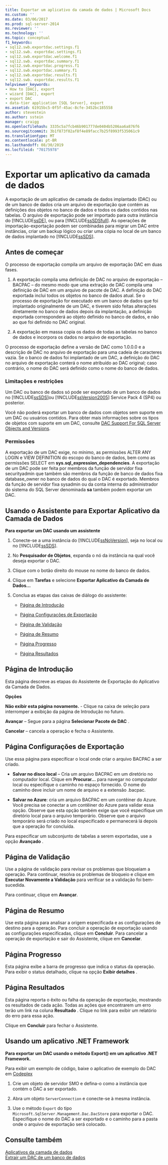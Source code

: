 ```yaml
---
title: Exportar um aplicativo da camada de dados | Microsoft Docs
ms.custom: ''
ms.date: 03/06/2017
ms.prod: sql-server-2014
ms.reviewer: ''
ms.technology: ''
ms.topic: conceptual
f1_keywords:
- sql12.swb.exportdac.settings.f1
- sql12.swb. exportdac.settings.f1
- sql12.swb.exportdac.welcome.f1
- sql12.swb. exportdac.summary.f1
- sql12.swb.exportdac.progress.f1
- sql12.swb.exportdac.summary.f1
- sql12.swb.exportdac.results.f1
- sql12.swb. exportdac.results.f1
helpviewer_keywords:
- How to [DAC], export
- wizard [DAC], export
- export DAC
- data-tier application [SQL Server], export
ms.assetid: 61915bc5-0f5f-45ac-8cfe-3452bc185558
author: stevestein
ms.author: sstein
manager: craigg
ms.openlocfilehash: 3335c5a7fcb46b901777de0404b5206aa6a876f6
ms.sourcegitcommit: 3b1f873f02af8f4e89facc7b25f8993f535061c9
ms.translationtype: MT
ms.contentlocale: pt-BR
ms.lasthandoff: 08/30/2019
ms.locfileid: "70175978"
---
```

# <a name="export-a-data-tier-application"></a>Exportar um aplicativo da camada de dados
  A exportação de um aplicativo de camada de dados implantado (DAC) ou de um banco de dados cria um arquivo de exportação que contém as definições dos objetos no banco de dados e todos os dados contidos nas tabelas. O arquivo de exportação pode ser importado para outra instância do [!INCLUDE[ssDE](../../includes/ssde-md.md)], ou para [!INCLUDE[ssSDSfull](../../includes/sssdsfull-md.md)]. As operações de importação-exportação podem ser combinadas para migrar um DAC entre instâncias, criar um backup lógico ou criar uma cópia no local de um banco de dados implantado no [!INCLUDE[ssSDS](../../includes/sssds-md.md)].  
  
## <a name="before-you-begin"></a>Antes de começar  
 O processo de exportação compila um arquivo de exportação DAC em duas fases.  
  
1.  A exportação compila uma definição de DAC no arquivo de exportação – BACPAC – do mesmo modo que uma extração de DAC compila uma definição de DAC em um arquivo de pacote de DAC. A definição do DAC exportada inclui todos os objetos no banco de dados atual. Se o processo de exportação for executado em um banco de dados que foi implantado originalmente de um DAC, e tiverem sido feitas alterações diretamente no banco de dados depois da implantação, a definição exportada corresponderá ao objeto definido no banco de dados, e não ao que foi definido no DAC original.  
  
2.  A exportação em massa copia os dados de todas as tabelas no banco de dados e incorpora os dados no arquivo de exportação.  
  
 O processo de exportação define a versão de DAC como 1.0.0.0 e a descrição de DAC no arquivo de exportação para uma cadeia de caracteres vazia. Se o banco de dados foi implantado de um DAC, a definição do DAC no arquivo de exportação conterá o nome atribuído ao DAC original; caso contrário, o nome do DAC será definido como o nome do banco de dados.  
  

###  <a name="LimitationsRestrictions"></a> Limitações e restrições  
 Um DAC ou banco de dados só pode ser exportado de um banco de dados no [!INCLUDE[ssSDS](../../includes/sssds-md.md)]ou [!INCLUDE[ssVersion2005](../../includes/ssversion2005-md.md)] Service Pack 4 (SP4) ou posterior.  
  
 Você não poderá exportar um banco de dados com objetos sem suporte em um DAC ou usuários contidos. Para obter mais informações sobre os tipos de objetos com suporte em um DAC, consulte [DAC Support For SQL Server Objects and Versions](dac-support-for-sql-server-objects-and-versions.md).  
  
###  <a name="Permissions"></a> Permissões  
 A exportação de um DAC exige, no mínimo, as permissões ALTER ANY LOGIN e VIEW DEFINITION do escopo do banco de dados, bem como as permissões SELECT em **sys.sql_expression_dependencies**. A exportação de um DAC pode ser feita por membros da função de servidor fixa securityadmin que também são membros da função de banco de dados fixa database_owner no banco de dados do qual o DAC é exportado. Membros da função de servidor fixa sysadmin ou da conta interna do administrador do sistema do SQL Server denominada **sa** também podem exportar um DAC.  
  
##  <a name="UsingDeployDACWizard"></a> Usando o Assistente para Exportar Aplicativo da Camada de Dados  
 **Para exportar um DAC usando um assistente**  
  
1.  Conecte-se a uma instância do [!INCLUDE[ssNoVersion](../../includes/ssnoversion-md.md)], seja no local ou no [!INCLUDE[ssSDS](../../includes/sssds-md.md)].  
  
2.  No **Pesquisador de Objetos**, expanda o nó da instância na qual você deseja exportar o DAC.  
  
3.  Clique com o botão direito do mouse no nome do banco de dados.  
  
4.  Clique em **Tarefas** e selecione **Exportar Aplicativo da Camada de Dados...**  
  
5.  Conclua as etapas das caixas de diálogo do assistente:  
  
    -   [Página de Introdução](#Introduction)  
  
    -   [Página Configurações de Exportação](#Export_settings)  
  
    -   [Página de Validação](#Validation)  
  
    -   [Página de Resumo](#Summary)  
  
    -   [Página Progresso](#Progress)  
  
    -   [Página Resultados](#Results)  
  
##  <a name="Introduction"></a> Página de Introdução  
 Esta página descreve as etapas do Assistente de Exportação do Aplicativo da Camada de Dados.  
  
 **Opções**  
  
 **Não exibir esta página novamente.** - Clique na caixa de seleção para interromper a exibição da página de Introdução no futuro.  
  
 **Avançar** – Segue para a página **Selecionar Pacote de DAC** .  
  
 **Cancelar** – cancela a operação e fecha o Assistente.  
  
##  <a name="Export_settings"></a> Página Configurações de Exportação  
 Use essa página para especificar o local onde criar o arquivo BACPAC a ser criado.  
  
-   **Salvar no disco local** – Cria um arquivo BACPAC em um diretório no computador local. Clique em **Procurar...** para navegar no computador local ou especifique o caminho no espaço fornecido. O nome do caminho deve incluir um nome de arquivo e a extensão .bacpac.  
  
-   **Salvar no Azure**: cria um arquivo BACPAC em um contêiner do Azure. Você precisa se conectar a um contêiner do Azure para validar essa opção. Observe que esta opção também exige que você especifique um diretório local para o arquivo temporário. Observe que o arquivo temporário será criado no local especificado e permanecerá lá depois que a operação for concluída.  
  
 Para especificar um subconjunto de tabelas a serem exportadas, use a opção **Avançado** .  
  
##  <a name="Validation"></a> Página de Validação  
 Use a página de validação para revisar os problemas que bloqueiam a operação. Para continuar, resolva os problemas de bloqueio e clique em **Executar Novamente a Validação** para verificar se a validação foi bem-sucedida.  
  
 Para continuar, clique em **Avançar**.  
  
##  <a name="Summary"></a> Página de Resumo  
 Use esta página para analisar a origem especificada e as configurações de destino para a operação. Para concluir a operação de exportação usando as configurações especificadas, clique em **Concluir**. Para cancelar a operação de exportação e sair do Assistente, clique em **Cancelar**.  
  
##  <a name="Progress"></a> Página Progresso  
 Esta página exibe a barra de progresso que indica o status da operação. Para exibir o status detalhado, clique na opção **Exibir detalhes** .  
  
##  <a name="Results"></a> Página Resultados  
 Esta página reporta o êxito ou falha da operação de exportação, mostrando os resultados de cada ação. Todas as ações que encontrarem um erro terão um link na coluna **Resultado** . Clique no link para exibir um relatório do erro para essa ação.  
  
 Clique em **Concluir** para fechar o Assistente.  
  
##  <a name="NetApp"></a> Usando um aplicativo .NET Framework  
 **Para exportar um DAC usando o método Export() em um aplicativo .NET Framework.**  
  
 Para exibir um exemplo de código, baixe o aplicativo de exemplo do DAC em [Codeplex](https://go.microsoft.com/fwlink/?LinkId=219575)  
  
1.  Crie um objeto de servidor SMO e defina-o como a instância que contém o DAC a ser exportado.  
  
2.  Abra um objeto `ServerConnection` e conecte-se à mesma instância.  
  
3.  Use o método `Export` do tipo `Microsoft.SqlServer.Management.Dac.DacStore` para exportar o DAC. Especifique o nome do DAC a ser exportado e o caminho para a pasta onde o arquivo de exportação será colocado.  
  
## <a name="see-also"></a>Consulte também  
 [Aplicativos da camada de dados](data-tier-applications.md)   
 [Extrair um DAC de um banco de dados](extract-a-dac-from-a-database.md)  
  
  
